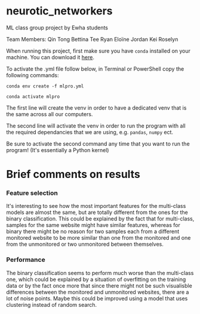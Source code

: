 # neurotic_networkers
ML class group project by Ewha students

Team Members:
Qin Tong Bettina Tee
Ryan
Eloïne
Jordan
Kei
Roselyn

When running this project, first make sure you have `conda` installed on your machine. You can download it [here](https://docs.conda.io/projects/conda/en/latest/user-guide/install/index.html).

To activate the .yml file follow below, in Terminal or PowerShell copy the following commands:

```
conda env create -f mlpro.yml

conda activate mlpro
```

The first line will create the venv in order to have a dedicated venv that is the same across all our computers.

The second line will activate the venv in order to run the program with all the required dependancies that we are using, e.g. `pandas`, `numpy` ect.

Be sure to activate the second command any time that you want to run the program! (It's essentially a Python kernel)

# Brief comments on results
### Feature selection
It's interesting to see how the most important features for the multi-class models are almost the same, but are totally different from the ones for the binary classification. This could be explained by the fact that for multi-class, samples for the same website might have similar features, whereas for binary there might be no reason for two samples each from a different monitored website to be more similar than one from the monitored and one from the unmonitored or two unmonitored between themselves.

### Performance
The binary classification seems to perform much worse than the multi-class one, which could be explained by a situation of overfitting on the training data or by the fact once more that since there might not be such visualisble differences between the monitored and unmonitored websites, there are a lot of noise points. Maybe this could be improved using a model that uses clustering instead of random search.
